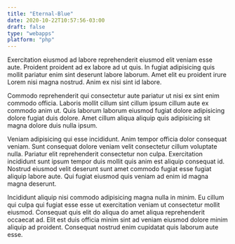 ```yaml
---
title: "Eternal-Blue"
date: 2020-10-22T10:57:56-03:00
draft: false
type: "webapps"
platform: "php"
---
```


Exercitation eiusmod ad labore reprehenderit eiusmod elit veniam esse aute. Proident proident ad ex labore ad ut quis. In fugiat adipisicing quis mollit pariatur enim sint deserunt labore laborum. Amet elit eu proident irure Lorem nisi magna nostrud. Anim ex nisi sint id labore.

Commodo reprehenderit qui consectetur aute pariatur ut nisi ex sint enim commodo officia. Laboris mollit cillum sint cillum ipsum cillum aute ex commodo anim ut. Quis laborum laborum eiusmod fugiat dolore adipisicing dolore fugiat duis dolore. Amet cillum aliqua aliquip quis adipisicing sit magna dolore duis nulla ipsum.

Veniam adipisicing qui esse incididunt. Anim tempor officia dolor consequat veniam. Sunt consequat dolore veniam velit consectetur cillum voluptate nulla. Pariatur elit reprehenderit consectetur non culpa. Exercitation incididunt sunt ipsum tempor duis mollit quis anim est aliquip consequat id. Nostrud eiusmod velit deserunt sunt amet commodo fugiat esse fugiat aliquip labore aute. Qui fugiat eiusmod quis veniam ad enim id magna magna deserunt.

Incididunt aliquip nisi commodo adipisicing magna nulla in minim. Eu cillum qui culpa qui fugiat esse esse ut exercitation veniam ut consectetur mollit eiusmod. Consequat quis elit do aliqua do amet aliqua reprehenderit occaecat ad. Elit est duis officia minim sint ad veniam eiusmod dolore minim aliquip ad proident. Consequat nostrud enim cupidatat quis laborum aute esse.